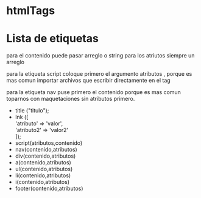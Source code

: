 # htmlTags

<h1>Lista de etiquetas</h1>

<p>
para el contenido puede pasar arreglo o string
para los atriutos siempre un arreglo
</p>

<p>
para la etiqueta script coloque primero 
el argumento atributos , porque es mas
comun importar archivos que escribir
directamente en el tag
</p>

<p>
para la etiqueta nav puse primero el contenido 
porque es mas comun toparnos con maquetaciones
sin atributos primero.
</p>

<ul>
    <li>title ("titulo");</li>
    <li>lnk ([<br>
        'atributo' => 'valor',<br>
        'atributo2' => 'valor2'<br>
    ]);</li>
    <li>script(atributos,contenido)</li>
    <li>nav(contenido,atributos)</li>
    <li>div(contenido,atributos)</li>
    <li>a(contenido,atributos)</li>
    <li>ul(contenido,atributos)</li>
    <li>li(contenido,atributos)</li>
    <li>i(contenido,atributos)</li>
    <li>footer(contenido,atributos)</li>
</ul>